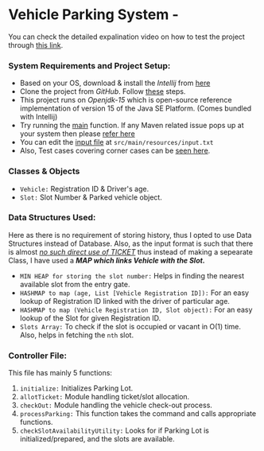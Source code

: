 # Vehicle Parking System -


You can check the detailed expalination video on how to test the project through [this link](https://drive.google.com/file/d/14ASxmwuigE1d9QDap5oQMygvVi3x6baL/view?usp=sharing).

### System Requirements and Project Setup:
 - Based on your OS, download & install the *Intellij* from [here](https://www.jetbrains.com/idea/download/#section=windows)
 - Clone the project from *GitHub*. Follow [these](https://www.jetbrains.com/help/idea/manage-projects-hosted-on-github.html#share-on-GitHub) steps.
 - This project runs on _Openjdk-15_ which is open-source reference implementation of version 15 of the Java SE Platform. (Comes bundled with Intellij)
 - Try running the [main](https://github.com/UjjwalPandey/Vehicle_Parking_System/blob/master/Parking_System/src/main/java/parking/Main.java) function. If any Maven related issue pops up at your system then please [refer here](https://www.jetbrains.com/help/idea/convert-a-regular-project-into-a-maven-project.html#develop_with_maven) 
 - You can edit the [input file](https://github.com/UjjwalPandey/Vehicle_Parking_System/blob/master/Parking_System/src/main/resources/input.txt) at `src/main/resources/input.txt`
 - Also, Test cases covering corner cases can be [seen here](https://github.com/UjjwalPandey/Vehicle_Parking_System/blob/master/Parking_System/src/test/java/parking/controller/ParkingLotControllerTest.java). 

### Classes & Objects
 - `Vehicle:` Registration ID & Driver's age.
 - `Slot:` Slot Number & Parked vehicle object.


### Data Structures Used:
Here as there is no requirement of storing history, thus I opted to use Data Structures instead of Database. 
Also, as the input format is such that there is almost <ins>_no such direct use of TICKET_</ins> thus instead of making a sepearate Class, I have used a **_MAP which links Vehicle with the Slot._**

 - `MIN HEAP for storing the slot number:` Helps in finding the nearest available slot from the entry gate.
 - `HASHMAP to map (age, List [Vehicle Registration ID]):` For an easy lookup of Registration ID linked with the driver of particular age. 
 - `HASHMAP to map (Vehicle Registration ID, Slot object):` For an easy lookup of the Slot for given Registration ID. 
 - `Slots Array:` To check if the slot is occupied or vacant in O(1) time. Also, helps in fetching the `nth` slot. 

### Controller File:
This file has mainly 5 functions:
1. `initialize:` Initializes Parking Lot.
2. `allotTicket:` Module handling ticket/slot allocation.
3. `checkOut:` Module handling the vehicle check-out process.
4. `processParking:` This function takes the command and  calls appropriate functions.
5. `checkSlotAvailabilityUtility:` Looks for if Parking Lot is initialized/prepared, and the slots are available.
